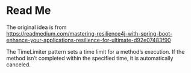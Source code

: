 # Read Me

The original idea is from  
https://readmedium.com/mastering-resilience4j-with-spring-boot-enhance-your-applications-resilience-for-ultimate-d92e07483f90

The TimeLimiter pattern sets a time limit for a method’s execution. If the method isn’t completed within the specified time, it is automatically canceled.